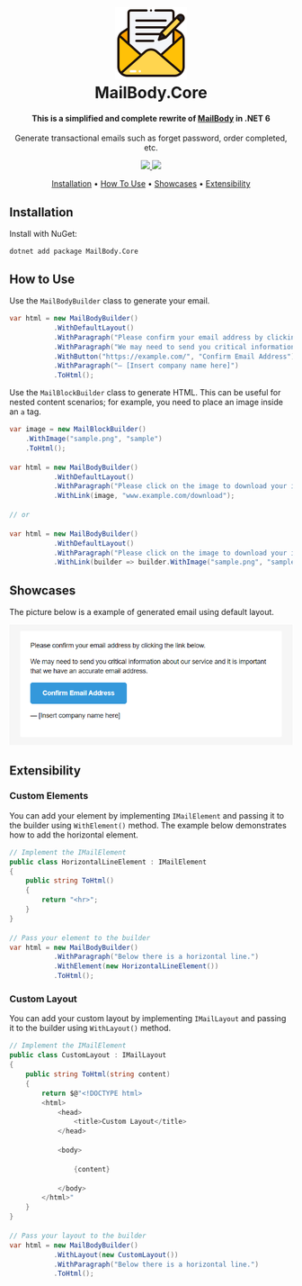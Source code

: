 <h1 align="center">
  <br>
  <a href="https://github.com/litenova/MailBody.Core">
    <img alt="MailBody.Core Logo" src="assets/logo/icon.png">
  </a>
  <br>
  MailBody.Core
  <br>
</h1>

<h4 align="center">This is a simplified and complete rewrite of <a href="https://github.com/doxakis/MailBody">MailBody</a> in .NET 6</h4>
<p align="center">Generate transactional emails such as forget password, order completed, etc.</p>

<p align="center">
  <a href="https://github.com/litenova/MailBody.Core/actions/workflows/dotnet-core.yml">
    <img src="https://github.com/litenova/MailBody.Core/actions/workflows/dotnet-core.yml/badge.svg?branch=main">
  </a>
  <a href="https://www.nuget.org/packages/MailBody.Core">
    <img src="https://img.shields.io/nuget/v/MailBody.Core">
  </a>
</p>

<p align="center">
  <a href="#installation">Installation</a> •
  <a href="#how-to-use">How To Use</a> •
  <a href="#how-to-use">Showcases</a> •
  <a href="#extensibility">Extensibility</a>
</p>

## Installation

Install with NuGet:

```
dotnet add package MailBody.Core
```

## How to Use

Use the `MailBodyBuilder` class to generate your email.

```c#
var html = new MailBodyBuilder()
           .WithDefaultLayout()
           .WithParagraph("Please confirm your email address by clicking the link below.")
           .WithParagraph("We may need to send you critical information about our service and it is important that we have an accurate email address.")
           .WithButton("https://example.com/", "Confirm Email Address")
           .WithParagraph("— [Insert company name here]")
           .ToHtml();
```

Use the `MailBlockBuilder` class to generate HTML. This can be useful for nested content scenarios; for example, you need to place an image inside an `a` tag.

```c#
var image = new MailBlockBuilder()
    .WithImage("sample.png", "sample")
    .ToHtml();

var html = new MailBodyBuilder()
           .WithDefaultLayout()
           .WithParagraph("Please click on the image to download your item.")
           .WithLink(image, "www.example.com/download");
           
// or

var html = new MailBodyBuilder()
           .WithDefaultLayout()
           .WithParagraph("Please click on the image to download your item.")
           .WithLink(builder => builder.WithImage("sample.png", "sample"), "www.example.com/download");           
```

## Showcases

The picture below is a example of generated email using default layout.

![MailBody.Core Showcase](assets/showcases/showcase-1.png "Title")

## Extensibility

### Custom Elements
You can add your element by implementing `IMailElement` and passing it to the builder using `WithElement()` method. The example below demonstrates how to add the horizontal element.
```c#
// Implement the IMailElement
public class HorizontalLineElement : IMailElement
{
    public string ToHtml()
    {
        return "<hr>";
    }
}

// Pass your element to the builder
var html = new MailBodyBuilder()
           .WithParagraph("Below there is a horizontal line.")
           .WithElement(new HorizontalLineElement())
           .ToHtml();
```

### Custom Layout

You can add your custom layout by implementing `IMailLayout` and passing it to the builder using `WithLayout()` method.

```c#
// Implement the IMailElement
public class CustomLayout : IMailLayout
{
    public string ToHtml(string content)
    {
        return $@"<!DOCTYPE html>
        <html>
            <head>
                <title>Custom Layout</title>
            </head>
            
            <body>
            
                {content}
            
            </body>
        </html>"
    }
}

// Pass your layout to the builder
var html = new MailBodyBuilder()
           .WithLayout(new CustomLayout())
           .WithParagraph("Below there is a horizontal line.")
           .ToHtml();
```

